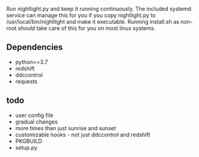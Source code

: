 Run nightlight.py and keep it running continuously. The included systemd service can manage this for you if you copy nightlight.py to /usr/local/bin/nightlight and make it executable. Running install.sh as non-root *should* take care of this for you on most linux systems.

## Dependencies
- python>=3.7
- redshift
- ddccontrol
- requests

## todo
- user config file
- gradual changes
- more times than just sunrise and sunset
- customizable hooks - not just ddccontrol and redshift
- PKGBUILD
- setup.py